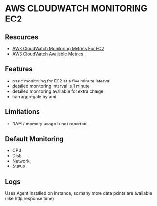# AWS CLOUDWATCH MONITORING EC2

## Resources

- [AWS CloudWatch Monitoring Metrics For EC2](https://docs.aws.amazon.com/AWSEC2/latest/UserGuide/using-cloudwatch.html)
- [AWS CloudWatch Available Metrics](https://docs.aws.amazon.com/AWSEC2/latest/UserGuide/viewing_metrics_with_cloudwatch.html)

## Features

- basic monitoring for EC2 at a five minute interval
- detailed monitoring interval is 1 minute
- detailed monitoring available for extra charge
- can aggregate by ami

## Limitations

- RAM / memory usage is not reported

## Default Monitoring

- CPU
- Disk
- Network
- Status

## Logs

Uses Agent installed on instance, so many more data points are available
(like http response time)
